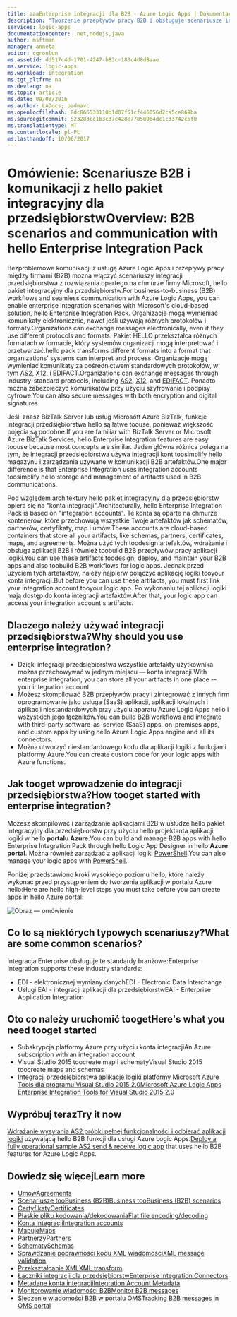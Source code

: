 ```yaml
---
title: aaaEnterprise integracji dla B2B - Azure Logic Apps | Dokumentacja firmy Microsoft
description: "Tworzenie przepływów pracy B2B i obsługuje scenariusze integracji przedsiębiorstwa dla usługi logic apps z hello pakiet integracyjny dla przedsiębiorstw"
services: logic-apps
documentationcenter: .net,nodejs,java
author: msftman
manager: anneta
editor: cgronlun
ms.assetid: dd517c4d-1701-4247-b83c-183c4d8d8aae
ms.service: logic-apps
ms.workload: integration
ms.tgt_pltfrm: na
ms.devlang: na
ms.topic: article
ms.date: 09/08/2016
ms.author: LADocs; padmavc
ms.openlocfilehash: 8dc866533110b1d07f51cf446056d2ca5ce869ba
ms.sourcegitcommit: 523283cc1b3c37c428e77850964dc1c33742c5f0
ms.translationtype: MT
ms.contentlocale: pl-PL
ms.lasthandoff: 10/06/2017
---
```

# <a name="overview-b2b-scenarios-and-communication-with-hello-enterprise-integration-pack"></a><span data-ttu-id="0194d-103">Omówienie: Scenariusze B2B i komunikacji z hello pakiet integracyjny dla przedsiębiorstw</span><span class="sxs-lookup"><span data-stu-id="0194d-103">Overview: B2B scenarios and communication with hello Enterprise Integration Pack</span></span>

<span data-ttu-id="0194d-104">Bezproblemowe komunikacji z usługą Azure Logic Apps i przepływy pracy między firmami (B2B) można włączyć scenariuszy integracji przedsiębiorstwa z rozwiązania opartego na chmurze firmy Microsoft, hello pakiet integracyjny dla przedsiębiorstw.</span><span class="sxs-lookup"><span data-stu-id="0194d-104">For business-to-business (B2B) workflows and seamless communication with Azure Logic Apps, you can enable enterprise integration scenarios with Microsoft's cloud-based solution, hello Enterprise Integration Pack.</span></span> <span data-ttu-id="0194d-105">Organizacje mogą wymieniać komunikaty elektronicznie, nawet jeśli używają różnych protokołów i formaty.</span><span class="sxs-lookup"><span data-stu-id="0194d-105">Organizations can exchange messages electronically, even if they use different protocols and formats.</span></span> <span data-ttu-id="0194d-106">Pakiet HELLO przekształca różnych formatach w formacie, który systemów organizacji mogą interpretować i przetwarzać.</span><span class="sxs-lookup"><span data-stu-id="0194d-106">hello pack transforms different formats into a format that organizations' systems can interpret and process.</span></span> <span data-ttu-id="0194d-107">Organizacje mogą wymieniać komunikaty za pośrednictwem standardowych protokołów, w tym [AS2](../logic-apps/logic-apps-enterprise-integration-as2.md), [X12](logic-apps-enterprise-integration-x12.md), i [EDIFACT](../logic-apps/logic-apps-enterprise-integration-edifact.md).</span><span class="sxs-lookup"><span data-stu-id="0194d-107">Organizations can exchange messages through industry-standard protocols, including [AS2](../logic-apps/logic-apps-enterprise-integration-as2.md), [X12](logic-apps-enterprise-integration-x12.md), and [EDIFACT](../logic-apps/logic-apps-enterprise-integration-edifact.md).</span></span> <span data-ttu-id="0194d-108">Ponadto można zabezpieczyć komunikatów przy użyciu szyfrowania i podpisy cyfrowe.</span><span class="sxs-lookup"><span data-stu-id="0194d-108">You can also secure messages with both encryption and digital signatures.</span></span>

<span data-ttu-id="0194d-109">Jeśli znasz BizTalk Server lub usług Microsoft Azure BizTalk, funkcje integracji przedsiębiorstwa hello są łatwe toouse, ponieważ większość pojęcia są podobne.</span><span class="sxs-lookup"><span data-stu-id="0194d-109">If you are familiar with BizTalk Server or Microsoft Azure BizTalk Services, hello Enterprise Integration features are easy toouse because most concepts are similar.</span></span> <span data-ttu-id="0194d-110">Jeden główna różnica polega na tym, że integracji przedsiębiorstwa używa integracji kont toosimplify hello magazynu i zarządzania używane w komunikacji B2B artefaktów.</span><span class="sxs-lookup"><span data-stu-id="0194d-110">One major difference is that Enterprise Integration uses integration accounts toosimplify hello storage and management of artifacts used in B2B communications.</span></span> 

<span data-ttu-id="0194d-111">Pod względem architektury hello pakiet integracyjny dla przedsiębiorstw opiera się na "konta integracji".</span><span class="sxs-lookup"><span data-stu-id="0194d-111">Architecturally, hello Enterprise Integration Pack is based on "integration accounts".</span></span> <span data-ttu-id="0194d-112">Te konta są oparte na chmurze kontenerów, które przechowują wszystkie Twoje artefaktów jak schematów, partnerów, certyfikaty, map i umów.</span><span class="sxs-lookup"><span data-stu-id="0194d-112">These accounts are cloud-based containers that store all your artifacts, like schemas, partners, certificates, maps, and agreements.</span></span> <span data-ttu-id="0194d-113">Można użyć tych toodesign artefaktów, wdrażanie i obsługa aplikacji B2B i również toobuild B2B przepływów pracy aplikacji logiki.</span><span class="sxs-lookup"><span data-stu-id="0194d-113">You can use these artifacts toodesign, deploy, and maintain your B2B apps and also toobuild B2B workflows for logic apps.</span></span> <span data-ttu-id="0194d-114">Jednak przed użyciem tych artefaktów, należy najpierw połączyć aplikację logiki tooyour konta integracji.</span><span class="sxs-lookup"><span data-stu-id="0194d-114">But before you can use these artifacts, you must first link your integration account tooyour logic app.</span></span> <span data-ttu-id="0194d-115">Po wykonaniu tej aplikacji logiki mają dostęp do konta integracji artefaktów.</span><span class="sxs-lookup"><span data-stu-id="0194d-115">After that, your logic app can access your integration account's artifacts.</span></span>

## <a name="why-should-you-use-enterprise-integration"></a><span data-ttu-id="0194d-116">Dlaczego należy używać integracji przedsiębiorstwa?</span><span class="sxs-lookup"><span data-stu-id="0194d-116">Why should you use enterprise integration?</span></span>

* <span data-ttu-id="0194d-117">Dzięki integracji przedsiębiorstwa wszystkie artefakty użytkownika można przechowywać w jednym miejscu — konta integracji.</span><span class="sxs-lookup"><span data-stu-id="0194d-117">With enterprise integration, you can store all your artifacts in one place -- your integration account.</span></span>
* <span data-ttu-id="0194d-118">Możesz skompilować B2B przepływów pracy i zintegrować z innych firm oprogramowanie jako usługa (SaaS) aplikacji, aplikacji lokalnych i aplikacji niestandardowych przy użyciu aparatu Azure Logic Apps hello i wszystkich jego łączników.</span><span class="sxs-lookup"><span data-stu-id="0194d-118">You can build B2B workflows and integrate with third-party software-as-service (SaaS) apps, on-premises apps, and custom apps by using hello Azure Logic Apps engine and all its connectors.</span></span>
* <span data-ttu-id="0194d-119">Można utworzyć niestandardowego kodu dla aplikacji logiki z funkcjami platformy Azure.</span><span class="sxs-lookup"><span data-stu-id="0194d-119">You can create custom code for your logic apps with Azure functions.</span></span>

## <a name="how-tooget-started-with-enterprise-integration"></a><span data-ttu-id="0194d-120">Jak tooget wprowadzenie do integracji przedsiębiorstwa?</span><span class="sxs-lookup"><span data-stu-id="0194d-120">How tooget started with enterprise integration?</span></span>

<span data-ttu-id="0194d-121">Możesz skompilować i zarządzanie aplikacjami B2B w usłudze hello pakiet integracyjny dla przedsiębiorstw przy użyciu hello projektanta aplikacji logiki w hello **portalu Azure**.</span><span class="sxs-lookup"><span data-stu-id="0194d-121">You can build and manage B2B apps with hello Enterprise Integration Pack through hello Logic App Designer in hello **Azure portal**.</span></span> <span data-ttu-id="0194d-122">Można również zarządzać z aplikacji logiki [PowerShell](https://msdn.microsoft.com/library/azure/mt652195.aspx "Logic apps tematy PowerShell").</span><span class="sxs-lookup"><span data-stu-id="0194d-122">You can also manage your logic apps with [PowerShell](https://msdn.microsoft.com/library/azure/mt652195.aspx "Logic apps PowerShell topics").</span></span>

<span data-ttu-id="0194d-123">Poniżej przedstawiono kroki wysokiego poziomu hello, które należy wykonać przed przystąpieniem do tworzenia aplikacji w portalu Azure hello:</span><span class="sxs-lookup"><span data-stu-id="0194d-123">Here are hello high-level steps you must take before you can create apps in hello Azure portal:</span></span>

![Obraz — omówienie](media/logic-apps-enterprise-integration-overview/overview-0.png)  

## <a name="what-are-some-common-scenarios"></a><span data-ttu-id="0194d-125">Co to są niektórych typowych scenariuszy?</span><span class="sxs-lookup"><span data-stu-id="0194d-125">What are some common scenarios?</span></span>

<span data-ttu-id="0194d-126">Integracja Enterprise obsługuje te standardy branżowe:</span><span class="sxs-lookup"><span data-stu-id="0194d-126">Enterprise Integration supports these industry standards:</span></span>

* <span data-ttu-id="0194d-127">EDI - elektronicznej wymiany danych</span><span class="sxs-lookup"><span data-stu-id="0194d-127">EDI - Electronic Data Interchange</span></span>
* <span data-ttu-id="0194d-128">Usługi EAI - integracji aplikacji dla przedsiębiorstw</span><span class="sxs-lookup"><span data-stu-id="0194d-128">EAI - Enterprise Application Integration</span></span>

## <a name="heres-what-you-need-tooget-started"></a><span data-ttu-id="0194d-129">Oto co należy uruchomić tooget</span><span class="sxs-lookup"><span data-stu-id="0194d-129">Here's what you need tooget started</span></span>

* <span data-ttu-id="0194d-130">Subskrypcja platformy Azure przy użyciu konta integracji</span><span class="sxs-lookup"><span data-stu-id="0194d-130">An Azure subscription with an integration account</span></span>
* <span data-ttu-id="0194d-131">Visual Studio 2015 toocreate map i schematy</span><span class="sxs-lookup"><span data-stu-id="0194d-131">Visual Studio 2015 toocreate maps and schemas</span></span>
* [<span data-ttu-id="0194d-132">Integracji przedsiębiorstwa aplikacje logiki platformy Microsoft Azure Tools dla programu Visual Studio 2015 2.0</span><span class="sxs-lookup"><span data-stu-id="0194d-132">Microsoft Azure Logic Apps Enterprise Integration Tools for Visual Studio 2015 2.0</span></span>](https://aka.ms/vsmapsandschemas)  

## <a name="try-it-now"></a><span data-ttu-id="0194d-133">Wypróbuj teraz</span><span class="sxs-lookup"><span data-stu-id="0194d-133">Try it now</span></span>

<span data-ttu-id="0194d-134">[Wdrażanie wysyłania AS2 próbki pełnej funkcjonalności i odbierać aplikacji logiki](https://github.com/Azure/azure-quickstart-templates/tree/master/201-logic-app-as2-send-receive) używającą hello B2B funkcji dla usługi Azure Logic Apps.</span><span class="sxs-lookup"><span data-stu-id="0194d-134">[Deploy a fully operational sample AS2 send & receive logic app](https://github.com/Azure/azure-quickstart-templates/tree/master/201-logic-app-as2-send-receive) that uses hello B2B features for Azure Logic Apps.</span></span>

## <a name="learn-more"></a><span data-ttu-id="0194d-135">Dowiedz się więcej</span><span class="sxs-lookup"><span data-stu-id="0194d-135">Learn more</span></span>
* [<span data-ttu-id="0194d-136">Umów</span><span class="sxs-lookup"><span data-stu-id="0194d-136">Agreements</span></span>](../logic-apps/logic-apps-enterprise-integration-agreements.md "więcej informacji na temat umowy integracji dla przedsiębiorstw")
* [<span data-ttu-id="0194d-137">Scenariusze tooBusiness (B2B)</span><span class="sxs-lookup"><span data-stu-id="0194d-137">Business tooBusiness (B2B) scenarios</span></span>](../logic-apps/logic-apps-enterprise-integration-b2b.md "Dowiedz się jak toocreate Logic apps z funkcjami B2B")  
* [<span data-ttu-id="0194d-138">Certyfikaty</span><span class="sxs-lookup"><span data-stu-id="0194d-138">Certificates</span></span>](logic-apps-enterprise-integration-certificates.md "Dowiedz się więcej o certyfikatach integracji przedsiębiorstwa")
* [<span data-ttu-id="0194d-139">Płaskie pliku kodowania/dekodowania</span><span class="sxs-lookup"><span data-stu-id="0194d-139">Flat file encoding/decoding</span></span>](logic-apps-enterprise-integration-flatfile.md "Dowiedz się jak tooencode i dekodowania zawartość pliku prostego")  
* [<span data-ttu-id="0194d-140">Konta integracji</span><span class="sxs-lookup"><span data-stu-id="0194d-140">Integration accounts</span></span>](../logic-apps/logic-apps-enterprise-integration-accounts.md "Dowiedz się więcej na temat integracji kont")
* [<span data-ttu-id="0194d-141">Mapuje</span><span class="sxs-lookup"><span data-stu-id="0194d-141">Maps</span></span>](../logic-apps/logic-apps-enterprise-integration-maps.md "Dowiedz się więcej na temat map integracji przedsiębiorstwa")
* [<span data-ttu-id="0194d-142">Partnerzy</span><span class="sxs-lookup"><span data-stu-id="0194d-142">Partners</span></span>](logic-apps-enterprise-integration-partners.md "Dowiedz się więcej na temat partnerów integracji przedsiębiorstwa")
* [<span data-ttu-id="0194d-143">Schematy</span><span class="sxs-lookup"><span data-stu-id="0194d-143">Schemas</span></span>](logic-apps-enterprise-integration-schemas.md "Dowiedz się więcej na temat schematów integracji przedsiębiorstwa")
* [<span data-ttu-id="0194d-144">Sprawdzanie poprawności kodu XML wiadomości</span><span class="sxs-lookup"><span data-stu-id="0194d-144">XML message validation</span></span>](logic-apps-enterprise-integration-xml.md "Dowiedz się, jak komunikaty toovalidate XML z usługą Logic apps")
* [<span data-ttu-id="0194d-145">Przekształcanie XML</span><span class="sxs-lookup"><span data-stu-id="0194d-145">XML transform</span></span>](logic-apps-enterprise-integration-transform.md "Dowiedz się więcej na temat map integracji przedsiębiorstwa")
* [<span data-ttu-id="0194d-146">Łączniki integracji dla przedsiębiorstw</span><span class="sxs-lookup"><span data-stu-id="0194d-146">Enterprise Integration Connectors</span></span>](../connectors/apis-list.md "Dowiedz się więcej o pakiecie łączniki integracji dla przedsiębiorstw")
* [<span data-ttu-id="0194d-147">Metadane konta integracji</span><span class="sxs-lookup"><span data-stu-id="0194d-147">Integration Account Metadata</span></span>](../logic-apps/logic-apps-enterprise-integration-metadata.md "informacje o metadanych konta integracji")
* [<span data-ttu-id="0194d-148">Monitorowanie wiadomości B2B</span><span class="sxs-lookup"><span data-stu-id="0194d-148">Monitor B2B messages</span></span>](logic-apps-monitor-b2b-message.md "Dowiedz się więcej na temat monitorowania wiadomości B2B")
* [<span data-ttu-id="0194d-149">Śledzenie wiadomości B2B w portalu OMS</span><span class="sxs-lookup"><span data-stu-id="0194d-149">Tracking B2B messages in OMS portal</span></span>](logic-apps-track-b2b-messages-omsportal.md "Dowiedz się więcej o śledzenie wiadomości B2B w portalu OMS")

